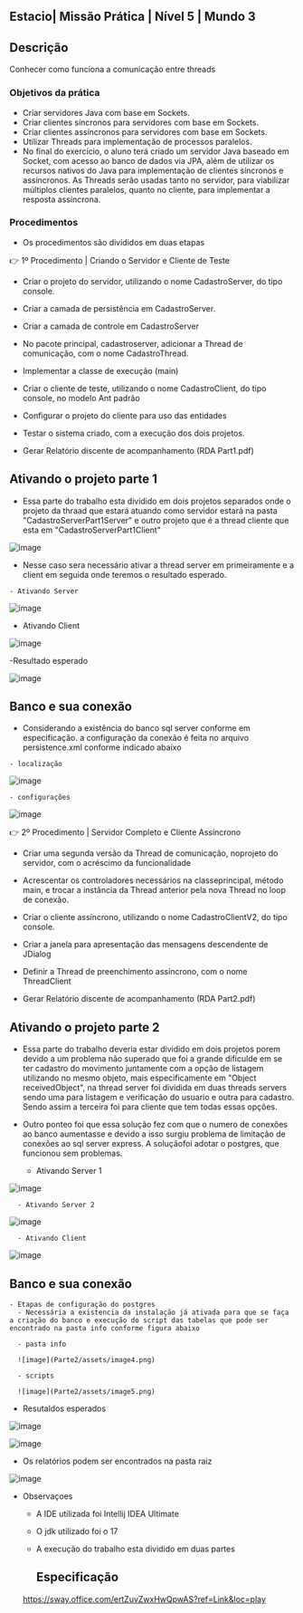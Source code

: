 ## Estacio| Missão Prática | Nível 5 | Mundo 3

## Descrição

  Conhecer como funciona a comunicação entre threads 
      

### Objetivos da prática

- Criar servidores Java com base em Sockets.
- Criar clientes síncronos para servidores com base em Sockets.
- Criar clientes assíncronos para servidores com base em Sockets.
- Utilizar Threads para implementação de processos paralelos.
- No final do exercício, o aluno terá criado um servidor Java baseado em Socket, com
  acesso ao banco de dados via JPA, além de utilizar os recursos nativos do Java para
  implementação de clientes síncronos e assíncronos. As Threads serão usadas tanto
  no servidor, para viabilizar múltiplos clientes paralelos, quanto no cliente, para
  implementar a resposta assíncrona.
   
### Procedimentos

- Os procedimentos são divididos em duas etapas

👉 1º Procedimento | Criando o Servidor e Cliente de Teste

 - Criar o projeto do servidor, utilizando o nome
CadastroServer, do tipo console.

- Criar a camada de persistência em CadastroServer.

- Criar a camada de controle em CadastroServer 

- No pacote principal, cadastroserver, adicionar a Thread de
comunicação, com o nome CadastroThread.

- Implementar a classe de execução (main)

- Criar o cliente de teste, utilizando o nome CadastroClient,
do tipo console, no modelo Ant padrão

- Configurar o projeto do cliente para uso das entidades

- Testar o sistema criado, com a execução dos dois projetos.

- Gerar Relatório discente de acompanhamento (RDA Part1.pdf) 

## Ativando o projeto parte 1

  - Essa parte do trabalho esta dividido em dois projetos separados onde o projeto da thraad que estará atuando como servidor estará na pasta "CadastroServerPart1Server" e outro projeto que é a thread cliente que esta em "CadastroServerPart1Client"

   ![image](Parte1/assets/image2.png)

   - Nesse caso sera necessário ativar a thread server em primeiramente e a client em seguida onde teremos o resultado esperado.

    - Ativando Server

   ![image](Parte1/assets/image3.png)

  - Ativando Client

   ![image](Parte1/assets/image4.png)

  -Resultado esperado
      
  ![image](Parte1/assets/image1.png)

  ## Banco e sua conexão

   - Considerando a existência do banco sql server conforme em especificação. a configuração da conexão é feita no arquivo persistence.xml conforme indicado abaixo
   
    - localização 

   ![image](Parte1/assets/image6.png)

    - configurações 

   ![image](Parte1/assets/image6.png)


 👉 2º Procedimento | Servidor Completo e Cliente Assíncrono 

 - Criar uma segunda versão da Thread de comunicação, noprojeto do servidor, com o acréscimo da funcionalidade
 
 - Acrescentar os controladores necessários na classeprincipal, método main, e trocar a instância da Thread anterior pela nova Thread no loop de conexão.

- Criar o cliente assíncrono, utilizando o nome CadastroClientV2, do tipo console.

- Criar a janela para apresentação das mensagens descendente de JDialog 

-  Definir a Thread de preenchimento assíncrono, com o nome ThreadClient
   
- Gerar Relatório discente de acompanhamento (RDA Part2.pdf) 

## Ativando o projeto parte 2

  - Essa parte do trabalho deveria estar dividido em dois projetos porem devido a um problema não superado que foi a grande dificulde em se ter cadastro do movimento juntamente com a opção de listagem utilizando no mesmo objeto, mais especificamente em "Object receivedObject", na thread server foi dividida em duas threads servers sendo uma para listagem e verificação do usuario e outra para cadastro. Sendo assim a terceira foi para cliente que tem todas essas opções.

  - Outro ponteo foi que essa solução fez com que o numero de conexões ao banco aumentasse e devido a isso surgiu problema de limitação de conexões ao sql server express. A soluçãofoi adotar o postgres, que funcionou sem problemas.

      - Ativando Server 1

   ![image](Parte2/assets/image1.png)  

      - Ativando Server 2

   ![image](Parte2/assets/image2.png)

      - Ativando Client 

   ![image](Parte2/assets/image3.png)

  
  ## Banco e sua conexão

    - Etapas de configuração do postgres
      - Necessária a existencia da instalação já ativada para que se faça a criação do banco e execução do script das tabelas que pode ser encontrado na pasta info conforme figura abaixo
     
      - pasta info

      ![image](Parte2/assets/image4.png)

      - scripts
      
      ![image](Parte2/assets/image5.png)


  - Resutaldos esperados  

![image](https://github.com/msbzz/estacio.m3.n5/assets/44148209/3f5794a1-1ed9-4493-b921-8319ebbee116)

![image](https://github.com/msbzz/estacio.m3.n5/assets/44148209/9d66b014-4716-4aff-99b9-ee0de85e7906)

- Os relatórios podem ser encontrados na pasta raiz

![image](https://github.com/msbzz/estacio.m3.n5/assets/44148209/3c58710b-e2e9-475c-82f7-85ba5a72c9be)

 
- Observaçoes
   - A IDE utilizada foi Intellij IDEA Ultimate
   - O jdk utilizado foi o 17
   - A execução do trabalho esta dividido em duas partes
        
     
     ## Especificação
    
    https://sway.office.com/ertZuvZwxHwQpwAS?ref=Link&loc=play
   
